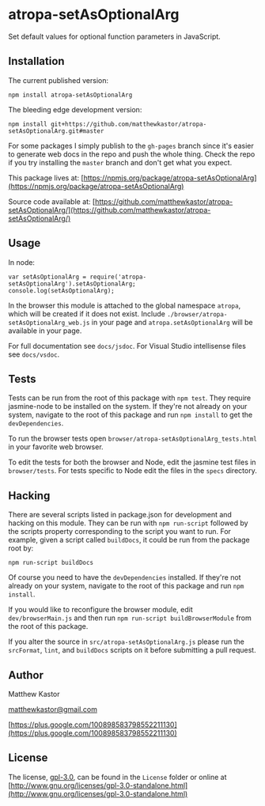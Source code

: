 # atropa-setAsOptionalArg

Set default values for optional function parameters in JavaScript.

## Installation

The current published version:

```
npm install atropa-setAsOptionalArg
```

The bleeding edge development version:

```
npm install git+https://github.com/matthewkastor/atropa-setAsOptionalArg.git#master
```

For some packages I simply publish to the `gh-pages` branch since it's easier to
 generate web docs in the repo and push the whole thing. Check the repo
 if you try installing the `master` branch and don't get what you expect.

This package lives at: [https://npmjs.org/package/atropa-setAsOptionalArg](https://npmjs.org/package/atropa-setAsOptionalArg)

Source code available at: [https://github.com/matthewkastor/atropa-setAsOptionalArg/](https://github.com/matthewkastor/atropa-setAsOptionalArg/)

## Usage

In node:

```
var setAsOptionalArg = require('atropa-setAsOptionalArg').setAsOptionalArg;
console.log(setAsOptionalArg);
```

In the browser this module is attached to the global namespace `atropa`, which
 will be created if it does not exist.
 Include `./browser/atropa-setAsOptionalArg_web.js` in your page and
 `atropa.setAsOptionalArg` will be available in your page.

For full documentation see `docs/jsdoc`. For Visual Studio intellisense files
 see `docs/vsdoc`.

## Tests

Tests can be run from the root of this package with `npm test`. They require
 jasmine-node to be installed on the system. If they're not
 already on your system, navigate to the root of this package and run
 `npm install` to get the `devDependencies`.

To run the browser tests open `browser/atropa-setAsOptionalArg_tests.html` in your
 favorite web browser.

To edit the tests for both the browser and Node, edit the jasmine test files in
 `browser/tests`. For tests specific to Node edit the files in the `specs`
 directory.

## Hacking

There are several scripts listed in package.json for development and
 hacking on this module. They can be run with `npm run-script` followed by the
 scripts property corresponding to the script you want to run. For example,
 given a script called `buildDocs`, it could be run from the package root by:

```
npm run-script buildDocs
```

Of course you need to have the `devDependencies` installed. If they're not
 already on your system, navigate to the root of this package and run
 `npm install`.

If you would like to reconfigure the browser module, edit `dev/browserMain.js`
 and then run `npm run-script buildBrowserModule` from the root of this package.

If you alter the source in `src/atropa-setAsOptionalArg.js` please run the
 `srcFormat`, `lint`, and `buildDocs` scripts on it before submitting a pull
 request.

## Author

Matthew Kastor

[matthewkastor@gmail.com](mailto:matthewkastor@gmail.com)

[https://plus.google.com/100898583798552211130](https://plus.google.com/100898583798552211130)

## License

The license, [gpl-3.0](http://www.gnu.org/licenses/gpl-3.0-standalone.html), can be found in the
 `License` folder or online at [http://www.gnu.org/licenses/gpl-3.0-standalone.html](http://www.gnu.org/licenses/gpl-3.0-standalone.html)
